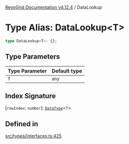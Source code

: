 [RevoGrid Documentation v4.12.4](README.md) / DataLookup

# Type Alias: DataLookup\<T\>

```ts
type DataLookup<T>: {};
```

## Type Parameters

| Type Parameter | Default type |
| ------ | ------ |
| `T` | `any` |

## Index Signature

 \[`rowIndex`: `number`\]: [`DataType`](TypeAlias.DataType.md)\<`T`\>

## Defined in

[src/types/interfaces.ts:425](https://github.com/revolist/revogrid/blob/648f56ecfc5430eb0184373ea33dd565a6a33bb9/src/types/interfaces.ts#L425)
